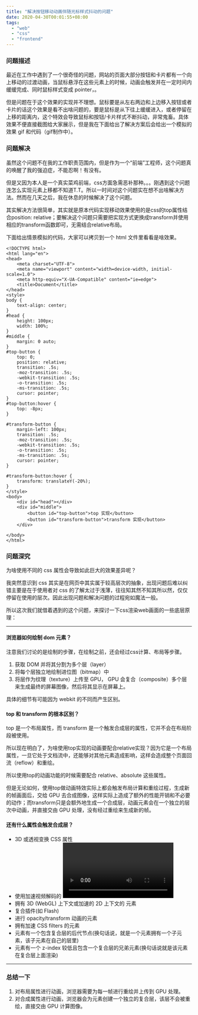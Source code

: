 ```yaml
---
title: "解决按钮移动动画伴随光标样式抖动的问题"
date: 2020-04-30T00:01:55+08:00
tags:
  - "web"
  - "css"
  - "frontend"
---
```


### 问题描述

最近在工作中遇到了一个很奇怪的问题，网站的页面大部分按钮和卡片都有一个向上移动的过渡动画，当鼠标悬浮在这些元素上的时候，动画会触发并在一定时间内缓缓完成、同时鼠标样式变成 pointer，。

但是问题在于这个效果的实现并不理想。鼠标要是从左右两边和上边移入按钮或者卡片的话这个效果是看不出啥问题的，要是鼠标是从下往上缓缓进入，或者停留在上移的距离内，这个特效会导致鼠标和按钮/卡片样式不断抖动，非常鬼畜。具体效果不便直接截图给大家展示，但是我在下面给出了解决方案后会给出一个模拟的效果 gif 和代码（gif制作中）。


### 问题解决

虽然这个问题不在我的工作职责范围内，但是作为一个“前端”工程师，这个问题真的唤醒了我的强迫症，不能忍啊！有没有。

但是又因为本人是一个真实菜鸡前端，css方面急需恶补那种。。。刚遇到这个问题连怎么实现元素上移都不知道T.T。所以一时间对这个问题实在想不出啥解决方法。然而在几天之后，我在休息的时候解决了这个问题。

其实解决方法很简单，其实就是原本代码实现移动效果使用的是css的top属性结合position: relative；要解决这个问题只需要把实现方式更换成transform并使用相应的transform函数即可，无需结合relative布局。

下面给出情景模拟的代码，大家可以拷贝到一个 html 文件里看看是啥效果。


    <!DOCTYPE html>
    <html lang="en">
    <head>
        <meta charset="UTF-8">
        <meta name="viewport" content="width=device-width, initial-scale=1.0">
        <meta http-equiv="X-UA-Compatible" content="ie=edge">
        <title>Document</title>
    </head>
    <style>
    body {
        text-align: center;
    }
    #head {
        height: 100px;
        width: 100%;
    }
    #middle {
        margin: 0 auto;
    }
    #top-button {
        top: 0;
        position: relative;
        transition: .5s;
        -moz-transition: .5s;
        -webkit-transition: .5s;
        -o-transition: .5s;
        -ms-transition: .5s;
        cursor: pointer;
    }
    #top-button:hover {
        top: -8px;
    }

    #transform-button {
        margin-left: 100px;
        transition: .5s;
        -moz-transition: .5s;
        -webkit-transition: .5s;
        -o-transition: .5s;
        -ms-transition: .5s;
        cursor: pointer;
    }

    #transform-button:hover {
        transform: translateY(-20%);
    }
    </style>
    <body>
        <div id="head"></div>
        <div id="middle">
            <button id="top-button">top 实现</button>
            <button id="transform-button">transform 实现</button>
        </div>

    </body>
    </html>

### 问题深究

为啥使用不同的 css 属性会导致如此巨大的效果差异呢？

我突然意识到 css 其实是在网页中其实属于较高层次的抽象，出现问题后难以纠错主要是在于使用者对 css 的了解太过于浅薄，往往知其然不知其所以然，仅仅停留在使用的层次。因此出现问题和解决问题的过程宛如魔法一般。

所以这次我们就借着遇到的这个问题，来探讨一下css渲染web画面的一些底层原理：

---------------------------------

#### 浏览器如何绘制 dom 元素？

注意我们讨论的是绘制的步骤，在绘制之前，还会经过css计算、布局等步骤。

1. 获取 DOM 并将其分割为多个层（layer）
2. 将每个层独立地绘制进位图（bitmap）中
3. 将层作为纹理（texture）上传至 GPU， GPU 会复合（composite）多个层来生成最终的屏幕图像，然后将其显示在屏幕上。

具体的细节有可能因为 webkit 的不同而产生区别。

#### top 和 transform 的根本区别？

top 是一个布局属性，而 transform 是一个触发合成层的属性，它并不会在布局阶段被使用。

所以现在明白了，为啥使用top实现的动画要配合relative实现？因为它是一个布局属性，一旦它处于文档流中，还能够对其他元素造成影响，这样会造成整个页面回流（reflow）和重绘。

所以使用top的动画功能的时候需要配合 relative、absolute 这些属性。

但是无论如何，使用top做动画特效实际上都会触发布局计算和重绘过程，生成新的帧画面后，交给 GPU 去合成图像，这样实际上造成了额外的性能开销和不必要的动作；而transform只是会额外地生成一个合成层，动画元素会在一个独立的层次中动画，并直接交由 GPU 处理，没有经过重绘来生成新的帧。


#### 还有什么属性会触发合成层？

* 3D 或透视变换 CSS 属性
* 使用加速视频解码的 <video> 元素
* 拥有 3D (WebGL) 上下文或加速的 2D 上下文的 <canvas> 元素
* 复合插件(如 Flash)
* 进行 opacity/transform 动画的元素
* 拥有加速 CSS filters 的元素
* 元素有一个包含复合层的后代节点(换句话说，就是一个元素拥有一个子元素，该子元素在自己的层里)
* 元素有一个 z-index 较低且包含一个复合层的兄弟元素(换句话说就是该元素在复合层上面渲染)
--------------------------------------

### 总结一下
1. 对布局属性进行动画，浏览器需要为每一帧进行重绘并上传到 GPU 处理。
2. 对合成属性进行动画，浏览器会为元素创建一个独立的复合层，该层不会被重绘，直接交由 GPU 计算图像。
